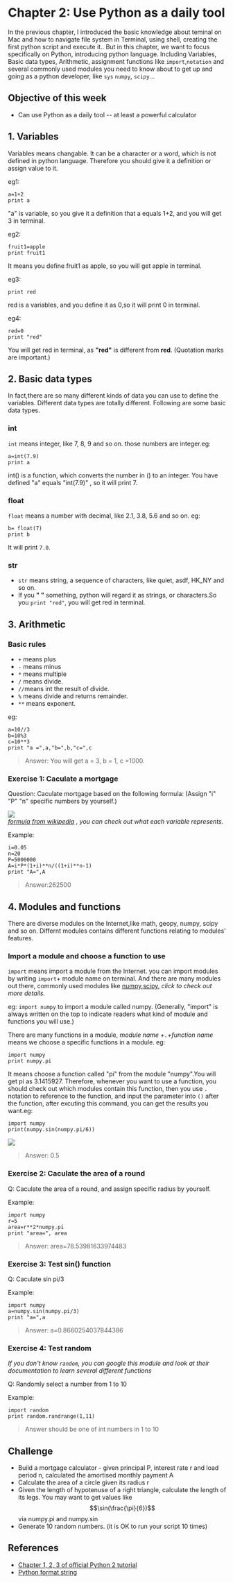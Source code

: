 # Chapter 2: Use Python as a daily tool
In the previous chapter, I introduced the basic knowledge about teminal on Mac and how to navigate file system in Terminal, using shell,
creating the first python script and execute it.. But in this chapter, we want to focus specifically on Python, introducing python language. Including Variables, Basic data types, Arithmetic, assignment functions like  `import`,`notation` and several commonly used modules you need to know about to get up and going as a python developer, like `sys` `numpy`, `scipy`...

## Objective of this week
* Can use Python as a daily tool -- at least a powerful calculator

## 1. Variables

Variables means changable. It can be a character or a word, which is not defined in python language. Therefore you should give it a definition or assign value to it.

eg1:
```
a=1+2
print a
```
"a" is variable, so you give it a definition that a equals 1+2, and you will get 3 in terminal.

eg2:
```
fruit1=apple
print fruit1
```
It means you define fruit1 as apple, so you will get apple in terminal.

eg3:
```red=0
print red
```
red is a variables, and you define it as 0,so it will print 0 in terminal.

eg4:
```
red=0
print "red"
```
You will get red in terminal, as **"red"** is different from **red**. (Quotation marks are important.)

## 2. Basic data types

In fact,there are so many different kinds of data you can use to define the variables. Different data types are totally different.
Following are some basic data types.

### int

`int` means integer, like 7, 8, 9 and so on. those numbers are integer.eg:

```
a=int(7.9)
print a
```
int\(\) is a function, which converts the number in \(\) to an integer. You have defined "a" equals "int\(7.9\)" , so it will print 7.

### float

`float` means a number with decimal, like 2.1, 3.8, 5.6 and so on. eg:

```
b= float(7)
print b
```
It will print `7.0`.

### str

* `str` means string, a sequence of characters, like quiet, asdf, HK\_NY and so on.
* If you **" "** something, python will regard it as strings, or characters.So you `print "red"`, you will get red in terminal.

## 3. Arithmetic

### Basic rules

* `+` means plus
* `-` means minus
* `*` means multiple
* `/` means divide.
* `//`means int the result of divide.
* `%` means divide and returns remainder.
* `**` means exponent.

eg:
```
a=10//3
b=10%3
c=10**3
print "a =",a,"b=",b,"c=",c
```
> Answer: You will get a = 3, b = 1, c =1000.

### Exercise 1: Caculate a mortgage

Question: Caculate mortgage based on the following formula: (Assign "i" "P" "n" specific numbers by yourself.)

![](https://www.myamortizationchart.com/img/amortization-formula.jpg)<br>
*[formula from wikipedia](https://en.wikipedia.org/wiki/Mortgage_loan) , you can check out what each variable represents.*

Example:

```
i=0.05
n=20
P=5000000
A=i*P*(1+i)**n/((1+i)**n-1)
print "A=",A
```
> Answer:262500

## 4. Modules and functions

There are diverse modules on the Internet,like math, geopy, numpy, scipy and so on.
Differnt modules contains different functions relating to modules' features.

### Import a module and choose a function to use

`import` means import a module from the Internet. you can import modules by writing `import`+ module name on terminal. And there are many modules out there, commonly used modules like [numpy](https://docs.scipy.org/doc/numpy/user/quickstart.html),[scipy](http://scipy.github.io/devdocs/tutorial/index.html), *click to check out more details.*

eg: `import numpy` to import a module called numpy. (Generally, "import" is always written on the top to indicate readers what kind of module and functions you will use.)

There are many functions in a module, *module name +`.`+function name* means we choose a specific functions in a module. eg:

```
import numpy
print numpy.pi
```
It means choose a function called "pi" from the module "numpy".You will get pi as 3.1415927. Therefore, whenever you want to use a function, you should check out which modules contain this function, then you use `.` notation to reference to the function, and input the parameter into `()`  after the function, after excuting this command, you can get the results you want.eg:
```
import numpy
print(numpy.sin(numpy.pi/6))
```
![](https://github.com/hupili/python-for-data-and-media-communication-gitbook/blob/master/assets/week2-1.jpg)
> Answer: 0.5


### Exercise 2: Caculate the area of a round

Q: Caculate the area of a round, and assign specific radius by yourself.

Example:
```
import numpy
r=5
area=r**2*numpy.pi
print "area=", area
```
> Answer: area=78.53981633974483

### Exercise 3: Test sin\(\) function

Q: Caculate sin pi/3

Example:
```
import numpy
a=numpy.sin(numpy.pi/3)
print "a=",a
```
> Answer: a=0.8660254037844386

### Exercise 4: Test random
*If you don't know `random`, you can google this module and look at their documentation to learn several different functions* 

Q: Randomly select a number from 1 to 10

Example:
```
import random
print random.randrange(1,11)
```
> Answer should be one of int numbers in 1 to 10


## Challenge
* Build a mortgage calculator - given principal P, interest rate r and load period n, calculated the amortised monthly payment A
* Calculate the area of a circle given its radius r
* Given the length of hypotenuse of a right triangle, calculate the length of its legs. You may want to get values like $$\sin(\frac{\pi}{6})$$ via numpy.pi and numpy.sin
* Generate 10 random numbers. (it is OK to run your script 10 times)

## References
* [Chapter 1, 2, 3 of official Python 2 tutorial](https://docs.python.org/2/tutorial/)
* [Python format string](https://pyformat.info/)
